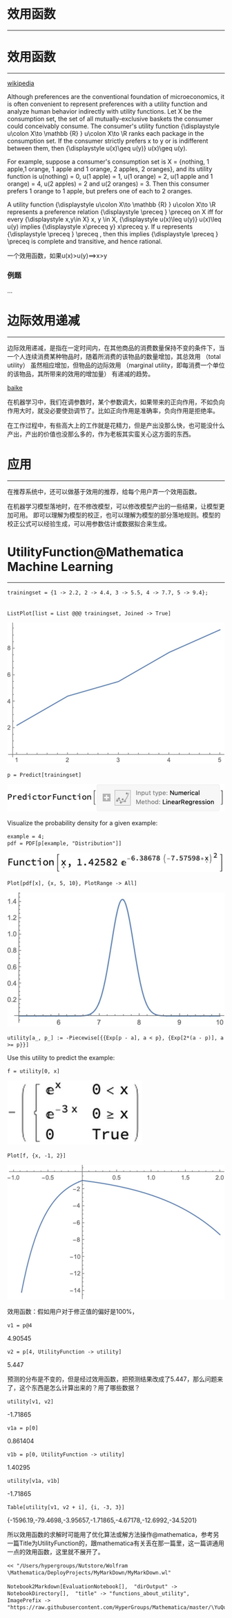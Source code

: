 # 效用函数
---


# 效用函数
---


[wikipedia](https://en.wikipedia.org/wiki/Utility#Functions)

Although preferences are the conventional foundation of microeconomics, it is often convenient to represent preferences with a utility function and analyze human behavior indirectly with utility functions. Let X be the consumption set, the set of all mutually-exclusive baskets the consumer could conceivably consume. The consumer's utility function {\displaystyle u\colon X\to \mathbb {R} }  u\colon X\to \R ranks each package in the consumption set. If the consumer strictly prefers x to y or is indifferent between them, then {\displaystyle u(x)\geq u(y)} u(x)\geq u(y).

For example, suppose a consumer's consumption set is X = {nothing, 1 apple,1 orange, 1 apple and 1 orange, 2 apples, 2 oranges}, and its utility function is u(nothing) = 0, u(1 apple) = 1, u(1 orange) = 2, u(1 apple and 1 orange) = 4, u(2 apples) = 2 and u(2 oranges) = 3. Then this consumer prefers 1 orange to 1 apple, but prefers one of each to 2 oranges.

A utility function {\displaystyle u\colon X\to \mathbb {R} }  u\colon X\to \R represents a preference relation {\displaystyle \preceq } \preceq  on X iff for every {\displaystyle x,y\in X} x, y \in X, {\displaystyle u(x)\leq u(y)} u(x)\leq u(y) implies {\displaystyle x\preceq y} x\preceq  y. If u represents {\displaystyle \preceq } \preceq , then this implies {\displaystyle \preceq } \preceq  is complete and transitive, and hence rational.

一个效用函数，如果u(x)>u(y)==>x>y

### 例题


...

# 边际效用递减
---


边际效用递减，是指在一定时间内，在其他商品的消费数量保持不变的条件下，当一个人连续消费某种物品时，随着所消费的该物品的数量增加，其总效用 （total utility） 虽然相应增加，但物品的边际效用 （marginal utility，即每消费一个单位的该物品，其所带来的效用的增加量） 有递减的趋势。

[baike](https://baike.baidu.com/item/%E8%BE%B9%E9%99%85%E6%95%88%E7%94%A8%E9%80%92%E5%87%8F)

在机器学习中，我们在调参数时，某个参数调大，如果带来的正向作用，不如负向作用大时，就没必要使劲调节了。比如正向作用是准确率，负向作用是拒绝率。

在工作过程中，有些高大上的工作就是花精力，但是产出没那么快，也可能没什么产出，产出的价值也没那么多的，作为老板其实蛮关心这方面的东西。

# 应用
---


在推荐系统中，还可以做基于效用的推荐，给每个用户弄一个效用函数。

在机器学习模型落地时，在不修改模型，可以修改模型产出的一些结果，让模型更加可用。
即可以理解为模型的校正，也可以理解为模型的部分落地规则。模型的校正公式可以经验生成，可以用参数估计或数据拟合来生成。

# UtilityFunction@Mathematica Machine Learning
---


    trainingset = {1 -> 2.2, 2 -> 4.4, 3 -> 5.5, 4 -> 7.7, 5 -> 9.4};
    

    ListPlot[list = List @@@ trainingset, Joined -> True]

![OutputCell](https://raw.githubusercontent.com/HyperGroups/Mathematica/master/YuQue/mathematica/MachineLearningInAction/utility_function/functions_about_utility/resource/functions_about_utility_20.jpg)

    p = Predict[trainingset]

![OutputCell](https://raw.githubusercontent.com/HyperGroups/Mathematica/master/YuQue/mathematica/MachineLearningInAction/utility_function/functions_about_utility/resource/functions_about_utility_22.jpg)

Visualize the probability density for a given example:

    example = 4;
    pdf = PDF[p[example, "Distribution"]]

![OutputCell](https://raw.githubusercontent.com/HyperGroups/Mathematica/master/YuQue/mathematica/MachineLearningInAction/utility_function/functions_about_utility/resource/functions_about_utility_25.jpg)

    Plot[pdf[x], {x, 5, 10}, PlotRange -> All]

![OutputCell](https://raw.githubusercontent.com/HyperGroups/Mathematica/master/YuQue/mathematica/MachineLearningInAction/utility_function/functions_about_utility/resource/functions_about_utility_27.jpg)

    utility[a_, p_] := -Piecewise[{{Exp[p - a], a < p}, {Exp[2*(a - p)], a >= p}}]

Use this utility to predict the example:

    f = utility[0, x]

![OutputCell](https://raw.githubusercontent.com/HyperGroups/Mathematica/master/YuQue/mathematica/MachineLearningInAction/utility_function/functions_about_utility/resource/functions_about_utility_31.jpg)

    Plot[f, {x, -1, 2}]

![OutputCell](https://raw.githubusercontent.com/HyperGroups/Mathematica/master/YuQue/mathematica/MachineLearningInAction/utility_function/functions_about_utility/resource/functions_about_utility_33.jpg)

效用函数：假如用户对于修正值的偏好是100%，

    v1 = p@4

4.90545

    v2 = p[4, UtilityFunction -> utility]

5.447

预测的分布是不变的，但是经过效用函数，把预测结果改成了5.447，那么问题来了，这个东西是怎么计算出来的？用了哪些数据？

    utility[v1, v2]

-1.71865

    v1a = p[0]

0.861404

    v1b = p[0, UtilityFunction -> utility]

1.40295

    utility[v1a, v1b]

-1.71865

    Table[utility[v1, v2 + i], {i, -3, 3}]

{-1596.19,-79.4698,-3.95657,-1.71865,-4.67178,-12.6992,-34.5201}

所以效用函数的求解时可能用了优化算法或解方法操作@mathematica，参考另一篇Title为UtilityFunction的，跟mathematica有关丢在那一篇里，这一篇讲通用一点的效用函数，这里就不展开了。

    << "/Users/hypergroups/Nutstore/Wolfram \Mathematica/DeployProjects/MyMarkDown/MyMarkDown.wl"

    Notebook2Markdown[EvaluationNotebook[],  "dirOutput" -> NotebookDirectory[],  "title" -> "functions_about_utility",  ImagePrefix -> "https://raw.githubusercontent.com/HyperGroups/Mathematica/master/\YuQue/mathematica/MachineLearningInAction/utility_function"]